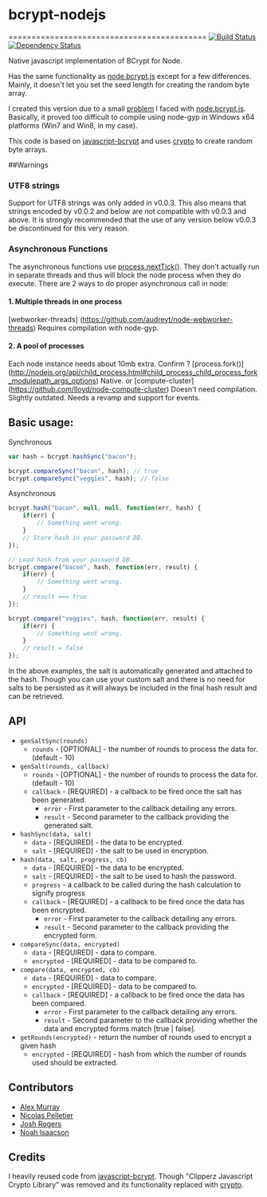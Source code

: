 # bcrypt-nodejs
===========================================
[![Build Status](https://secure.travis-ci.org/shaneGirish/bcrypt-nodejs.png)](http://travis-ci.org/shaneGirish/bcrypt-nodejs)
[![Dependency Status](https://david-dm.org/shaneGirish/bcrypt-nodejs.png)](https://david-dm.org/shaneGirish/bcrypt-nodejs)


Native javascript implementation of BCrypt for Node.

Has the same functionality as [node.bcrypt.js] except for a few differences. Mainly, it doesn't let you set the seed length for creating the random byte array.

I created this version due to a small [problem](https://github.com/ncb000gt/node.bcrypt.js/issues/102) I faced with [node.bcrypt.js].
Basically, it proved too difficult to compile using node-gyp in Windows x64 platforms (Win7 and Win8, in my case).

This code is based on [javascript-bcrypt] and uses [crypto] to create random byte arrays.

##Warnings
### UTF8 strings
Support for UTF8 strings was only added in v0.0.3. This also means that strings encoded by v0.0.2 and below are not compatible with v0.0.3 and above.
It is strongly recommended that the use of any version below v0.0.3 be discontinued for this very reason. 
### Asynchronous Functions
The asynchronous functions use [process.nextTick()]. They don't actually run in separate threads and thus will block the node process when they do execute.
There are 2 ways to do proper asynchronous call in node:
#### 1. Multiple threads in one process
[webworker-threads] (https://github.com/audreyt/node-webworker-threads)
Requires compilation with node-gyp.
#### 2. A pool of processes
Each node instance needs about 10mb extra. Confirm ?
[process.fork()] (http://nodejs.org/api/child_process.html#child_process_child_process_fork_modulepath_args_options)
Native.
or
[compute-cluster] (https://github.com/lloyd/node-compute-cluster)
Doesn't need compilation. Slightly outdated. Needs a revamp and support for events.


## Basic usage:
Synchronous
```javascript
var hash = bcrypt.hashSync("bacon");

bcrypt.compareSync("bacon", hash); // true
bcrypt.compareSync("veggies", hash); // false
```

Asynchronous
```javascript
bcrypt.hash("bacon", null, null, function(err, hash) {
    if(err) {
        // Something went wrong.
    }
    // Store hash in your password DB.
});

// Load hash from your password DB.
bcrypt.compare("bacon", hash, function(err, result) {
    if(err) {
        // Something went wrong.
    }
    // result === true
});

bcrypt.compare("veggies", hash, function(err, result) {
    if(err) {
        // Something went wrong.
    }
    // result = false
});
```

In the above examples, the salt is automatically generated and attached to the hash.
Though you can use your custom salt and there is no need for salts to be persisted as it will always be included in the final hash result and can be retrieved.

## API
* `genSaltSync(rounds)`
    * `rounds` - [OPTIONAL] - the number of rounds to process the data for. (default - 10)
* `genSalt(rounds, callback)`
    * `rounds` - [OPTIONAL] - the number of rounds to process the data for. (default - 10)
    * `callback` - [REQUIRED] - a callback to be fired once the salt has been generated.
        * `error` - First parameter to the callback detailing any errors.
        * `result` - Second parameter to the callback providing the generated salt.
* `hashSync(data, salt)`
    * `data` - [REQUIRED] - the data to be encrypted.
    * `salt` - [REQUIRED] - the salt to be used in encryption.
* `hash(data, salt, progress, cb)`
    * `data` - [REQUIRED] - the data to be encrypted.
    * `salt` - [REQUIRED] - the salt to be used to hash the password.
    * `progress` - a callback to be called during the hash calculation to signify progress
    * `callback` - [REQUIRED] - a callback to be fired once the data has been encrypted.
        * `error` - First parameter to the callback detailing any errors.
        * `result` - Second parameter to the callback providing the encrypted form.
* `compareSync(data, encrypted)`
    * `data` - [REQUIRED] - data to compare.
    * `encrypted` - [REQUIRED] - data to be compared to.
* `compare(data, encrypted, cb)`
    * `data` - [REQUIRED] - data to compare.
    * `encrypted` - [REQUIRED] - data to be compared to.
    * `callback` - [REQUIRED] - a callback to be fired once the data has been compared.
        * `error` - First parameter to the callback detailing any errors.
        * `result` - Second parameter to the callback providing whether the data and encrypted forms match [true | false].
* `getRounds(encrypted)` - return the number of rounds used to encrypt a given hash
    * `encrypted` - [REQUIRED] - hash from which the number of rounds used should be extracted.

## Contributors
* [Alex Murray][alexmurray]
* [Nicolas Pelletier][NicolasPelletier]
* [Josh Rogers][geekymole]
* [Noah Isaacson][nisaacson]

## Credits
I heavily reused code from [javascript-bcrypt]. Though "Clipperz Javascript Crypto Library" was removed and its functionality replaced with [crypto].

[crypto]:(http://nodejs.org/api/crypto.html)
[node.bcrypt.js]:https://github.com/ncb000gt/node.bcrypt.js.git
[javascript-bcrypt]:http://code.google.com/p/javascript-bcrypt/
[process.nextTick()]:(http://nodejs.org/api/process.html#process_process_nexttick_callback)

[alexmurray]:https://github.com/alexmurray
[NicolasPelletier]:https://github.com/NicolasPelletier
[geekymole]:https://github.com/geekymole
[nisaacson]:https://github.com/nisaacson
